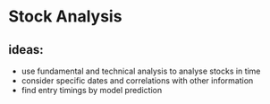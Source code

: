 # Stock Analysis

## ideas:
+ use fundamental and technical analysis to analyse stocks in time
+ consider specific dates and correlations with other information
+ find entry timings by model prediction
